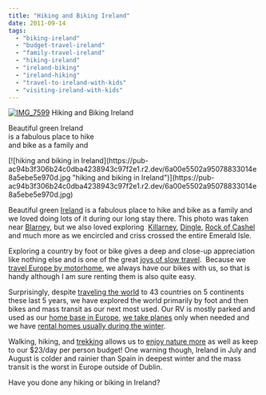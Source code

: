 ```yaml
---
title: "Hiking and Biking Ireland"
date: 2011-09-14
tags: 
  - "biking-ireland"
  - "budget-travel-ireland"
  - "family-travel-ireland"
  - "hiking-ireland"
  - "ireland-biking"
  - "ireland-hiking"
  - "travel-to-ireland-with-kids"
  - "visiting-ireland-with-kids"
---
```


[![IMG_7599](https://pub-ac94b3f306b24c0dba4238943c97f2e1.r2.dev/6a00e5502a950788330153906b7bec970b.jpg "IMG_7599")](https://pub-ac94b3f306b24c0dba4238943c97f2e1.r2.dev/6a00e5502a950788330153906b7bec970b.jpg) Hiking and Biking Ireland

Beautiful green Ireland  
is a fabulous place to hike  
and bike as a family and

<!--more--> [![hiking and biking in Ireland](https://pub-ac94b3f306b24c0dba4238943c97f2e1.r2.dev/6a00e5502a95078833014e8a5ebe5e970d.jpg "hiking and biking in Ireland")](https://pub-ac94b3f306b24c0dba4238943c97f2e1.r2.dev/6a00e5502a95078833014e8a5ebe5e970d.jpg)  
  
Beautiful green [Ireland](http://en.wikipedia.org/wiki/Ireland "ireland") is a fabulous place to hike and bike as a family and we loved doing lots of it during our long stay there. This photo was taken near [Blarney](http://soultravelers3new.local/2009/10/family-travel-photo-ireland-blarney-stone-castles-exploring-adventure-motorhome.html "Blarney family vacation"), but we also loved exploring  [Killarney](http://soultravelers3new.local/2010/03/family-travel-photo-ireland-st-patricks-day-killarney-ring-of-kerry-traditional-muckross-farms.html "Kilarney family vacation"), [Dingle](http://soultravelers3new.local/2010/01/family-travel-photo-ireland-dingle-fusia-red-flower-green-landscape.html "dingle family vacation"), [Rock of Cashel](http://soultravelers3new.local/2009/08/family-travel-photo-ireland-rock-of-cashel-st-pat.html "Rock of Cashel photo") and much more as we encircled and criss crossed the entire Emerald Isle.  
  
Exploring a country by foot or bike gives a deep and close-up appreciation like nothing else and is one of the great [joys of slow travel](http://soultravelers3new.local/2011/07/what-our-nomadic-travel-lifestyle-looks-like-family-fun.html "joys of slow travel").  Because we [travel Europe by motorhome](http://soultravelers3new.local/2010/05/camping-europe-in-a-motorhome-rv-5-best-sites-roadtrip-europe-family-travel-budget-best-price.html "travel europe by motorhome"), we always have our bikes with us, so that is handy although I am sure renting them is also quite easy.  
  
Surprisingly, despite [traveling the world](http://soultravelers3new.local/2008/06/how-to-do-exten.html "traveling the world") to 43 countries on 5 continents these last 5 years, we have explored the world primarily by foot and then bikes and mass transit as our next most used. Our RV is mostly parked and used as our [home base in Europe](http://soultravelers3new.local/2011/06/road-trip-europe-plan-then-improvise.html "motorhome home base in europe"), [we take planes](http://soultravelers3new.local/2011/08/leaving-on-a-jet-plane-just-like-the-song-we-are-leaving-on-a-jet-plane-but-we.html "we take planes") only when needed and we have [rental homes usually during the winter](http://soultravelers3new.local/2011/01/tropical-winter-home-in-penang-malaysia-location-indenpendent-digital-nomad-long-term-travel-tips-.html "rental homes during the winter").  
  
Walking, hiking, and [trekking](http://soultravelers3new.local/2011/07/tigers-nest-in-paro-bhutan.html "trekking") allows us to [enjoy nature more](http://soultravelers3new.local/2011/07/beautiful-butterfly-flowers-and-family-travel.html "enjoy water more") as well as keep to our $23/day per person budget! One warning though, Ireland in July and August is colder and rainier than Spain in deepest winter and the mass transit is the worst in Europe outside of Dublin.  
  
Have you done any hiking or biking in Ireland?
